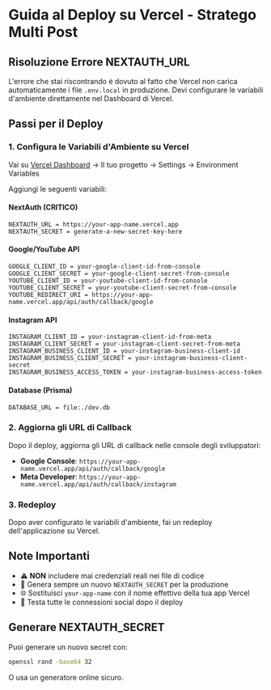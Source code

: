 # Guida al Deploy su Vercel - Stratego Multi Post

## Risoluzione Errore NEXTAUTH_URL

L'errore che stai riscontrando è dovuto al fatto che Vercel non carica automaticamente i file `.env.local` in produzione. Devi configurare le variabili d'ambiente direttamente nel Dashboard di Vercel.

## Passi per il Deploy

### 1. Configura le Variabili d'Ambiente su Vercel

Vai su [Vercel Dashboard](https://vercel.com/dashboard) → Il tuo progetto → Settings → Environment Variables

Aggiungi le seguenti variabili:

#### NextAuth (CRITICO)
```
NEXTAUTH_URL = https://your-app-name.vercel.app
NEXTAUTH_SECRET = generate-a-new-secret-key-here
```

#### Google/YouTube API
```
GOOGLE_CLIENT_ID = your-google-client-id-from-console
GOOGLE_CLIENT_SECRET = your-google-client-secret-from-console
YOUTUBE_CLIENT_ID = your-youtube-client-id-from-console
YOUTUBE_CLIENT_SECRET = your-youtube-client-secret-from-console
YOUTUBE_REDIRECT_URI = https://your-app-name.vercel.app/api/auth/callback/google
```

#### Instagram API
```
INSTAGRAM_CLIENT_ID = your-instagram-client-id-from-meta
INSTAGRAM_CLIENT_SECRET = your-instagram-client-secret-from-meta
INSTAGRAM_BUSINESS_CLIENT_ID = your-instagram-business-client-id
INSTAGRAM_BUSINESS_CLIENT_SECRET = your-instagram-business-client-secret
INSTAGRAM_BUSINESS_ACCESS_TOKEN = your-instagram-business-access-token
```

#### Database (Prisma)
```
DATABASE_URL = file:./dev.db
```

### 2. Aggiorna gli URL di Callback

Dopo il deploy, aggiorna gli URL di callback nelle console degli sviluppatori:

- **Google Console**: `https://your-app-name.vercel.app/api/auth/callback/google`
- **Meta Developer**: `https://your-app-name.vercel.app/api/auth/callback/instagram`

### 3. Redeploy

Dopo aver configurato le variabili d'ambiente, fai un redeploy dell'applicazione su Vercel.

## Note Importanti

- ⚠️ **NON** includere mai credenziali reali nei file di codice
- 🔑 Genera sempre un nuovo `NEXTAUTH_SECRET` per la produzione
- 🌐 Sostituisci `your-app-name` con il nome effettivo della tua app Vercel
- 📱 Testa tutte le connessioni social dopo il deploy

## Generare NEXTAUTH_SECRET

Puoi generare un nuovo secret con:
```bash
openssl rand -base64 32
```

O usa un generatore online sicuro.